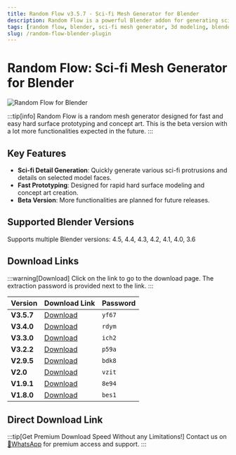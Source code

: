 ```yaml
---
title: Random Flow v3.5.7 - Sci-fi Mesh Generator for Blender
description: Random Flow is a powerful Blender addon for generating sci-fi style mesh details. Learn about its features, installation process, and download links for various versions.
tags: [random flow, blender, sci-fi mesh generator, 3d modeling, blender plugin, hard surface modeling, concept art, blender addon]
slug: /random-flow-blender-plugin
---
```


# Random Flow: Sci-fi Mesh Generator for Blender

![Random Flow for Blender](https://www.gfxcamp.com/wp-content/uploads/2021/10/Random-Flow-v1.0.0-Script-Addon-for-Blender.jpg)

:::tip[info]
Random Flow is a random mesh generator designed for fast and easy hard surface prototyping and concept art. This is the beta version with a lot more functionalities expected in the future.
:::

## Key Features

- **Sci-fi Detail Generation**: Quickly generate various sci-fi protrusions and details on selected model faces.
- **Fast Prototyping**: Designed for rapid hard surface modeling and concept art creation.
- **Beta Version**: More functionalities are planned for future releases.

## Supported Blender Versions

Supports multiple Blender versions: 4.5, 4.4, 4.3, 4.2, 4.1, 4.0, 3.6

  
## Download Links
:::warning[Download]
Click on the link to go to the download page. The extraction password is provided next to the link.
:::

| Version    | Download Link                                                              | Password |
|------------|----------------------------------------------------------------------------|----------|
| **V3.5.7** | [Download](https://pan.baidu.com/s/199JlFeMSbcSuHyi-PGkO6g?pwd=yf67)        | `yf67`   |
| **V3.4.0** | [Download](https://pan.baidu.com/s/1n9l1OyGoEAdTke66knCagA?pwd=rdym)        | `rdym`   |
| **V3.3.0** | [Download](https://pan.baidu.com/s/1HqL9rb7UX3pMdZp0_Y88yg?pwd=ich2)        | `ich2`   |
| **V3.2.2** | [Download](https://pan.baidu.com/s/1koL2NISShZnx_VfcsDBMYw?pwd=p59a)        | `p59a`   |
| **V2.9.5** | [Download](https://pan.baidu.com/s/1hlPiEEWJ0n3KCtpU6RcmYw?pwd=bdk8)        | `bdk8`   |
| **V2.0**   | [Download](https://pan.baidu.com/s/1qeHY6j4e3JFIQwvksZE5Tw?pwd=vzit)        | `vzit`   |
| **V1.9.1** | [Download](https://pan.baidu.com/s/1DO6OLnXtePE97wSKizYLpA?pwd=8e94)        | `8e94`   |
| **V1.8.0** | [Download](https://pan.baidu.com/s/1oD-SQbkpebWyLT7LubjQ1w?pwd=bes1)        | `bes1`   |
## Direct Download Link
:::tip[Get Premium Download Speed Without any Limitations!]
Contact us on [💬WhatsApp](https://wa.me/+8613237610083) for premium  access and support.
:::